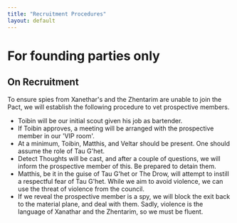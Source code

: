 ```yaml
---
title: "Recruitment Procedures"
layout: default
---
```


# For founding parties only

## On Recruitment

To ensure spies from Xanethar's and the Zhentarim are unable to join the Pact, we will establish the following procedure to vet prospective members.
- Toibin will be our initial scout given his job as bartender.
- If Toibin approves, a meeting will be arranged with the prospective member in our 'VIP room'.
- At a minimum, Toibin, Matthis, and Veltar should be present. One should assume the role of Tau G'het.
- Detect Thoughts will be cast, and after a couple of questions, we will inform the prospective member of this. Be prepared to detain them.
- Matthis, be it in the guise of Tau G'het or The Drow, will attempt to instill a respectful fear of Tau G'het. While we aim to avoid violence, we can use the threat of violence from the council.
- If we reveal the prospective member is a spy, we will block the exit back to the material plane, and deal with them. Sadly, violence is the language of Xanathar and the Zhentarim, so we must be fluent.
